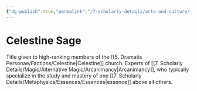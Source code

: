 ```yaml
---
{"dg-publish":true,"permalink":"/7-scholarly-details/arts-and-culture/titles/celestine-sage/","noteIcon":""}
---
```


# Celestine Sage

Title given to high-ranking members of the [[5. Dramatis Personae/Factions/Celestine\|Celestine]] church. Experts of [[7. Scholarly Details/Magic/Alternative Magic/Arcanimancy\|Arcanimancy]], who typically specialize in the study and mastery of one [[7. Scholarly Details/Metaphysics/Essences/Essences\|essence]] above all others.